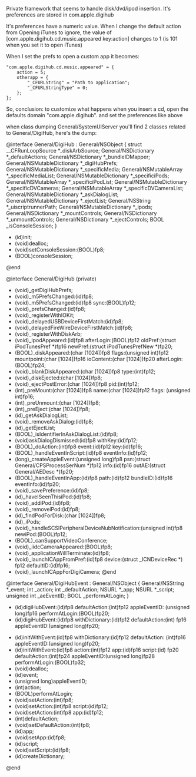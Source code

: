 Private framework that seems to handle disk/dvd/ipod insertion. It's preferences are stored in com.apple.digihub

It's preferences have a numeric value. When I change the default action from Opening iTunes to ignore, the value of [com.apple.digihub.cd.music.appeared key:action] changes to 1 (is 101 when you set it to open iTunes)

When I set the prefs to open a custom app it becomes:
    
    "com.apple.digihub.cd.music.appeared" = {
        action = 5; 
        otherapp = {
            "_CFURLString" = "Path to application"; 
            "_CFURLStringType" = 0; 
        }; 
    }; 

So, conclusion: to customize what happens when you insert a cd, open the defaults domain "com.apple.digihub". and set the preferences like above 

when class dumping General/SystemUIServer you'll find 2 classes related to General/DigiHub, here's the dump:

    
@interface General/DigiHub : General/NSObject
{
    struct __CFRunLoopSource *_diskArbSource;
    General/NSDictionary *_defaultActions;
    General/NSDictionary *_bundleIDMapper;
    General/NSMutableDictionary *_digiHubPrefs;
    General/NSMutableDictionary *_specificMedia;
    General/NSMutableArray *_specificMediaList;
    General/NSMutableDictionary *_specificiPods;
    General/NSMutableArray *_specificiPodList;
    General/NSMutableDictionary *_specificDVCameras;
    General/NSMutableArray *_specificDVCameraList;
    General/NSMutableDictionary *_askDialogList;
    General/NSMutableDictionary *_ejectList;
    General/NSString *_uiscriptrunnerPath;
    General/NSMutableDictionary *_ipods;
    General/NSDictionary *_mountControls;
    General/NSDictionary *_unmountControls;
    General/NSDictionary *_ejectControls;
    BOOL _isConsoleSession;
}

- (id)init;
- (void)dealloc;
- (void)setConsoleSession:(BOOL)fp8;
- (BOOL)consoleSession;

@end

@interface General/DigiHub (private)
- (void)_getDigiHubPrefs;
- (void)_m5PrefsChanged:(id)fp8;
- (void)_m5PrefsChanged:(id)fp8 sync:(BOOL)fp12;
- (void)_prefsChanged:(id)fp8;
- (void)_registerWithIOKit;
- (void)_delayedUSBDeviceFirstMatch:(id)fp8;
- (void)_delayedFireWireDeviceFirstMatch:(id)fp8;
- (void)_registerWithDiskArb;
- (void)_ipodAppeared:(id)fp8 afterLogin:(BOOL)fp12 oldPref:(struct
iPodTunesPref *)fp16 newPref:(struct iPodTunesPrefNew *)fp20;
- (BOOL)_diskAppeared:(char [1024])fp8 flags:(unsigned int)fp12
mountpoint:(char [1024])fp16 ioContent:(char [1024])fp20 afterLogin:
(BOOL)fp24;
- (void)_blankDiskAppeared:(char [1024])fp8 type:(int)fp12;
- (void)_diskEjected:(char [1024])fp8;
- (void)_ejectPostError:(char [1024])fp8 pid:(int)fp12;
- (int)_preMount:(char [1024])fp8 name:(char [1024])fp12 flags:
(unsigned int)fp16;
- (int)_preUnmount:(char [1024])fp8;
- (int)_preEject:(char [1024])fp8;
- (id)_getAskDialogList;
- (void)_removeAskDialog:(id)fp8;
- (id)_getEjectList;
- (BOOL)_isIdentifierInAskDialogList:(id)fp8;
- (void)askDialogDismissed:(id)fp8 withKey:(id)fp12;
- (BOOL)_doAction:(int)fp8 event:(id)fp12 key:(id)fp16;
- (BOOL)_handleEventInScript:(id)fp8 eventInfo:(id)fp12;
- (long)_createAppleEvent:(unsigned long)fp8 psn:(struct
General/CPSProcessSerNum *)fp12 info:(id)fp16 outAE:(struct General/AEDesc *)fp20;
- (BOOL)_handleEventInApp:(id)fp8 path:(id)fp12 bundleID:(id)fp16
eventInfo:(id)fp20;
- (void)_savePreference:(id)fp8;
- (id)_haveISeenThisiPod:(id)fp8;
- (void)_addiPod:(id)fp8;
- (void)_removeiPod:(id)fp8;
- (id)_findPodForDisk:(char [1024])fp8;
- (id)_iPods;
- (void)_handleSCSIPeripheralDeviceNubNotification:(unsigned int)fp8
newiPod:(BOOL)fp12;
- (BOOL)_canSupportVideoConference;
- (void)_iidcCameraAppeared:(BOOL)fp8;
- (void)_applicationWillTerminate:(id)fp8;
- (void)_launchICAppFromPref:(id)fp8 device:(struct _ICNDeviceRec *)
fp12 defaultID:(id)fp16;
- (void)_launchICAppForDigiCamera;
@end

@interface General/DigiHubEvent : General/NSObject
{
    General/NSString *_event;
    int _action;
    int _defaultAction;
    NSURL *_app;
    NSURL *_script;
    unsigned int _aeEventID;
    BOOL _performAtLogin;
}

+ (id)digiHubEvent:(id)fp8 defaultAction:(int)fp12 appleEventID:
(unsigned long)fp16 performAtLogin:(BOOL)fp20;
+ (id)digiHubEvent:(id)fp8 withDictionary:(id)fp12 defaultAction:(int)
fp16 appleEventID:(unsigned long)fp20;
- (id)initWithEvent:(id)fp8 withDictionary:(id)fp12 defaultAction:
(int)fp16 appleEventID:(unsigned long)fp20;
- (id)initWithEvent:(id)fp8 action:(int)fp12 app:(id)fp16 script:(id)
fp20 defaultAction:(int)fp24 appleEventID:(unsigned long)fp28
performAtLogin:(BOOL)fp32;
- (void)dealloc;
- (id)event;
- (unsigned long)appleEventID;
- (int)action;
- (BOOL)performAtLogin;
- (void)setAction:(int)fp8;
- (void)setAction:(int)fp8 script:(id)fp12;
- (void)setAction:(int)fp8 app:(id)fp12;
- (int)defaultAction;
- (void)setDefaultAction:(int)fp8;
- (id)app;
- (void)setApp:(id)fp8;
- (id)script;
- (void)setScript:(id)fp8;
- (id)createDictionary;

@end
